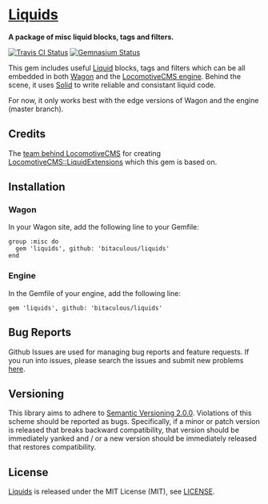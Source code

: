[Liquids](http://bitaculous.github.io/liquids "A package of misc liquid blocks, tags and filters.")
===================================================================================================

**A package of misc liquid blocks, tags and filters.**

[![Travis CI Status](https://travis-ci.org/bitaculous/liquids.svg)](http://travis-ci.org/bitaculous/liquids)
[![Gemnasium Status](https://gemnasium.com/bitaculous/liquids.svg)](https://gemnasium.com/bitaculous/liquids)

This gem includes useful [Liquid](http://liquidmarkup.org "Liquid Templating language") blocks, tags and filters which
can be all embedded in both [Wagon](https://github.com/locomotivecms/wagon "The right tool to create and modify a LocomotiveCMS website locally.")
and the [LocomotiveCMS engine](https://github.com/locomotivecms/engine "The engine of LocomotiveCMS."). Behind the scene,
it uses [Solid](https://github.com/tigerlily/solid "Helpers for easily creating custom Liquid tags and block.") to write
reliable and consistant liquid code.

For now, it only works best with the edge versions of Wagon and the engine (master branch).

Credits
-------

The [team behind LocomotiveCMS](http://locomotivecms.com/crew "The crew behind LocomotiveCMS") for creating
[LocomotiveCMS::LiquidExtensions](https://github.com/locomotivecms/liquid_extensions "A list of misc liquid tags and filters.")
which this gem is based on.

Installation
------------

### Wagon

In your Wagon site, add the following line to your Gemfile:

    group :misc do
      gem 'liquids', github: 'bitaculous/liquids'
    end

### Engine

In the Gemfile of your engine, add the following line:

    gem 'liquids', github: 'bitaculous/liquids'

Bug Reports
-----------

Github Issues are used for managing bug reports and feature requests. If you run into issues, please search the issues
and submit new problems [here](https://github.com/bitaculous/locoroco/issues "Github Issues").

Versioning
----------

This library aims to adhere to [Semantic Versioning 2.0.0][semver]. Violations of this scheme should be reported as bugs.
Specifically, if a minor or patch version is released that breaks backward compatibility, that version should be
immediately yanked and / or a new version should be immediately released that restores compatibility.

[semver]: http://semver.org

License
-------

[Liquids](http://bitaculous.github.io/liquids "A package of misc liquid blocks, tags and filters.") is released under
the MIT License (MIT), see [LICENSE](https://raw.githubusercontent.com/bitaculous/liquids/master/LICENSE "License").